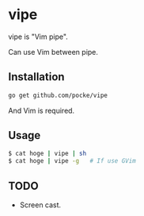 vipe
=======

vipe is "Vim pipe".

Can use Vim between pipe.


Installation
----------

```sh
go get github.com/pocke/vipe
```

And Vim is required.


Usage
------


```sh
$ cat hoge | vipe | sh
$ cat hoge | vipe -g   # If use GVim
```


TODO
------

- Screen cast.
